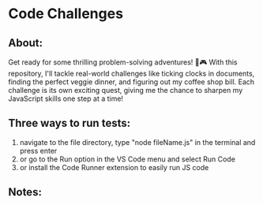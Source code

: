 # Code Challenges

## About:

Get ready for some thrilling problem-solving adventures! 👾🎮
With this repository, I'll tackle real-world challenges like ticking clocks in documents, finding the perfect veggie dinner, and figuring out my coffee shop bill. Each challenge is its own exciting quest, giving me the chance to sharpen my JavaScript skills one step at a time!

## Three ways to run tests:

1. navigate to the file directory, type "node fileName.js" in the terminal and press enter
2. or go to the Run option in the VS Code menu and select Run Code
3. or install the Code Runner extension to easily run JS code

## Notes:
